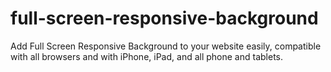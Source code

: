 # full-screen-responsive-background
Add Full Screen Responsive Background to your website easily, compatible with all browsers and with iPhone, iPad, and all phone and tablets.
